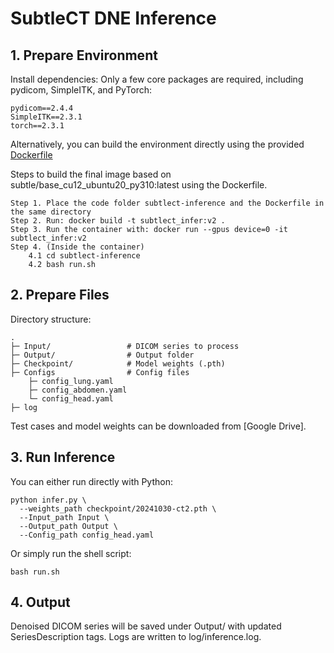 # SubtleCT DNE Inference

##  1. Prepare Environment
Install dependencies:
Only a few core packages are required, including pydicom, SimpleITK, and PyTorch:

```
pydicom==2.4.4
SimpleITK==2.3.1
torch==2.3.1
```

Alternatively, you can build the environment directly using the provided [Dockerfile](https://github.com/ZhangZhiHao233/subtlect-inference/blob/main/Dockerfile)

Steps to build the final image based on subtle/base_cu12_ubuntu20_py310:latest using the Dockerfile.

```
Step 1. Place the code folder subtlect-inference and the Dockerfile in the same directory
Step 2. Run: docker build -t subtlect_infer:v2 .
Step 3. Run the container with: docker run --gpus device=0 -it subtlect_infer:v2
Step 4. (Inside the container)
	4.1 cd subtlect-inference
	4.2 bash run.sh
```
##  2. Prepare Files
Directory structure:
```
.
├─ Input/                 # DICOM series to process
├─ Output/                # Output folder
├─ Checkpoint/            # Model weights (.pth)
├─ Configs				  # Config files
	├─ config_lung.yaml
	├─ config_abdomen.yaml
	└─ config_head.yaml    
├─ log   
```
Test cases and model weights can be downloaded from [Google Drive].

##  3. Run Inference
You can either run directly with Python:
```
python infer.py \
  --weights_path checkpoint/20241030-ct2.pth \
  --Input_path Input \
  --Output_path Output \
  --Config_path config_head.yaml
```
Or simply run the shell script:
```
bash run.sh
```

##  4. Output
Denoised DICOM series will be saved under Output/ with updated SeriesDescription tags.
Logs are written to log/inference.log.